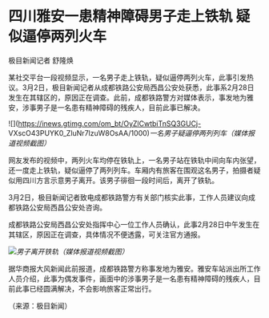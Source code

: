 # 四川雅安一患精神障碍男子走上铁轨 疑似逼停两列火车

极目新闻记者 舒隆焕

某社交平台一段视频显示，一名男子走上铁轨，疑似逼停两列火车，此事引发热议。3月2日，极目新闻记者从成都铁路公安局西昌公安处获悉，此事系2月28日发生在其辖区的，原因正在调查。此前，成都铁路警方对媒体表示，事发地为雅安，涉事男子是一名患有精神障碍的残疾人，目前此事已解决。

![](https://inews.gtimg.com/om_bt/OyZlCwtbiTnSQ3GUCj-
VXscO43PUYK0_ZluNr7lzuW8OsAA/1000)_一名男子疑逼停两列列车（媒体报道视频截图）_

网友发布的视频中，两列火车均停在铁轨上，一名男子站在铁轨中间向车内张望，还一度走上铁轨，疑似逼停了两列列车。车厢内有旅客在围观这名男子，拍摄者疑似用四川方言示意男子离开。该男子徘徊一段时间后，离开了铁轨。

3月2日，极目新闻记者致电成都铁路警方有关部门核实此事，工作人员建议向成都铁路公安局西昌公安处咨询。

成都铁路公安局西昌公安处指挥中心一位工作人员确认，此事2月28日中午发生在其辖区，原因正在调查，具体情况不便透露，可关注官方通报。

![](https://inews.gtimg.com/om_bt/OjQgSmsIeHRIXu3l3vK9MtxoGCxQDBUjjgLdz8pqR-m3sAA/1000)_男子离开铁轨（媒体报道视频截图）_

据华商报大风新闻此前报道，成都铁路警方称事发地为雅安。雅安车站派出所工作人员介绍，此事为偶发事件，画面中的涉事男子是一名患有精神障碍的残疾人，目前此事已经圆满解决，不会影响旅客正常出行。

（来源：极目新闻）

